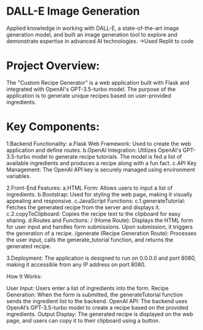 # DALL-E Image Generation 
Applied knowledge in working with DALL-E, a state-of-the-art image generation model, 
and built an image generation tool to explore and
demonstrate expertise in advanced AI technologies.
->Used Replit to code
# Project Overview:

The "Custom Recipe Generator" is a web application built with Flask and integrated with OpenAI's GPT-3.5-turbo model. The purpose of the application is to generate unique recipes based on user-provided ingredients.

# Key Components:

1.Backend Functionality:
a.Flask Web Framework: Used to create the web application and define routes.
b.OpenAI Integration: Utilizes OpenAI's GPT-3.5-turbo model to generate recipe tutorials.
The model is fed a list of available ingredients and produces a recipe along with a fun fact.
c.API Key Management: The OpenAI API key is securely managed using environment variables.

2.Front-End Features:
a.HTML Form: Allows users to input a list of ingredients.
b.Bootstrap: Used for styling the web page, making it visually appealing and responsive.
c.JavaScript Functions:
         c.1.generateTutorial: Fetches the generated recipe from the server and displays it.
         c.2.copyToClipboard: Copies the recipe text to the clipboard for easy sharing.
d.Routes and Functions:
      / (Home Route): Displays the HTML form for user input and handles form submissions. Upon submission, it triggers the generation of a recipe.
      /generate (Recipe Generation Route): Processes the user input, calls the generate_tutorial function, and returns the generated recipe.
      
3.Deployment:
The application is designed to run on 0.0.0.0 and port 8080, making it accessible from any IP address on port 8080.

How It Works:

User Input: Users enter a list of ingredients into the form.
Recipe Generation: When the form is submitted, the generateTutorial function sends the ingredient list to the backend.
OpenAI API: The backend uses OpenAI’s GPT-3.5-turbo model to create a recipe based on the provided ingredients.
Output Display: The generated recipe is displayed on the web page, and users can copy it to their clipboard using a button.
